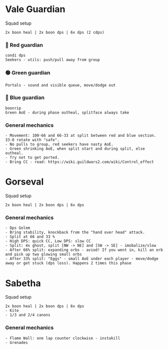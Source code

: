 # Vale Guardian
Squad setup
```
2x boon heal | 2x boon dps | 6x dps (2 cdps)
```

### 🔴 Red guardian
```
condi dps
Seekers - utils: push/pull away from group
```
### 🟢 Green guardian
```
Portals - sound and visible queue, move/dodge out
```
### 🔵 Blue guardian
```
boonrip
Green AoE - during phase outheal, splitface always take
```
### General mechanics
```
- Movement: 100-66 and 66-33 at split between red and blue section. 33-0 rotate with "safe".
- No pulls to group, red seekers have nasty AoE.
- Green shrinking AoE, when split start and during split, else outheal.
- Try not to get ported.
- Bring CC - read: https://wiki.guildwars2.com/wiki/Control_effect
```

# Gorseval
Squad setup
```
2x boon heal | 2x boon dps | 6x dps 
```
### General mechanics
```
- Dps Golem
- Bring stability, knockback from the "hand over head" attack.
- Split at 66 and 33 %
- High DPS: quick CC, Low DPS: slow CC
- Split: 4x ghost, split [NW -> NE] and [SW -> SE] - imobalize/slow
- After 66% split: expanding orbs - aviod! If you went in, kill an orb and pick up two glowing small orbs
- After 33% split: "Eggs" - small AoE under each player - move/dodge away or get stuck (dps loss). Happens 2 times this phase
```

# Sabetha
Squad setup
```
2x boon heal | 2x boon dps | 6x dps 
- Kite
- 1/3 and 2/4 canons
```
### General mechanics
```
- Flame Wall: one lap counter clockwise - instakill
- Grenades
```

